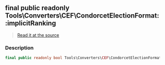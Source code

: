 ## final public readonly Tools\Converters\CEF\CondorcetElectionFormat::implicitRanking

> [Read it at the source](https://github.com/julien-boudry/Condorcet/blob/master/src/Tools/Converters/CEF/CondorcetElectionFormat.php#L18)

### Description    

```php
final public readonly bool Tools\Converters\CEF\CondorcetElectionFormat->implicitRanking 
```


    